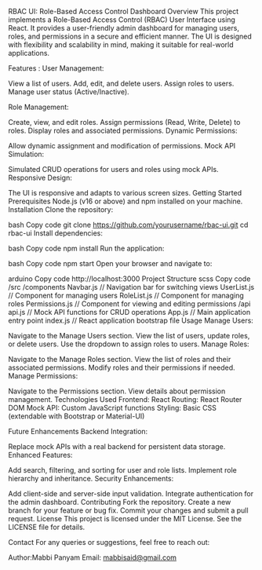 RBAC UI: Role-Based Access Control Dashboard
Overview
This project implements a Role-Based Access Control (RBAC) User Interface using React. It provides a user-friendly admin dashboard for managing users, roles, and permissions in a secure and efficient manner. The UI is designed with flexibility and scalability in mind, making it suitable for real-world applications.

Features :
User Management:

View a list of users.
Add, edit, and delete users.
Assign roles to users.
Manage user status (Active/Inactive).

Role Management:

Create, view, and edit roles.
Assign permissions (Read, Write, Delete) to roles.
Display roles and associated permissions.
Dynamic Permissions:

Allow dynamic assignment and modification of permissions.
Mock API Simulation:

Simulated CRUD operations for users and roles using mock APIs.
Responsive Design:

The UI is responsive and adapts to various screen sizes.
Getting Started
Prerequisites
Node.js (v16 or above) and npm installed on your machine.
Installation
Clone the repository:

bash
Copy code
git clone https://github.com/yourusername/rbac-ui.git
cd rbac-ui
Install dependencies:

bash
Copy code
npm install
Run the application:

bash
Copy code
npm start
Open your browser and navigate to:

arduino
Copy code
http://localhost:3000
Project Structure
scss
Copy code
/src
  /components
    Navbar.js       // Navigation bar for switching views
    UserList.js     // Component for managing users
    RoleList.js     // Component for managing roles
    Permissions.js  // Component for viewing and editing permissions
  /api
    api.js          // Mock API functions for CRUD operations
  App.js            // Main application entry point
  index.js          // React application bootstrap file
Usage
Manage Users:

Navigate to the Manage Users section.
View the list of users, update roles, or delete users.
Use the dropdown to assign roles to users.
Manage Roles:

Navigate to the Manage Roles section.
View the list of roles and their associated permissions.
Modify roles and their permissions if needed.
Manage Permissions:

Navigate to the Permissions section.
View details about permission management.
Technologies Used
Frontend: React
Routing: React Router DOM
Mock API: Custom JavaScript functions
Styling: Basic CSS (extendable with Bootstrap or Material-UI)


Future Enhancements
Backend Integration:

Replace mock APIs with a real backend for persistent data storage.
Enhanced Features:

Add search, filtering, and sorting for user and role lists.
Implement role hierarchy and inheritance.
Security Enhancements:

Add client-side and server-side input validation.
Integrate authentication for the admin dashboard.
Contributing
Fork the repository.
Create a new branch for your feature or bug fix.
Commit your changes and submit a pull request.
License
This project is licensed under the MIT License. See the LICENSE file for details.

Contact
For any queries or suggestions, feel free to reach out:

Author:Mabbi Panyam
Email: mabbisaid@gmail.com
